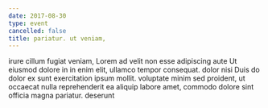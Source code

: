 ```yaml
---
date: 2017-08-30
type: event
cancelled: false
title: pariatur. ut veniam,
---
```

irure cillum fugiat veniam, Lorem ad velit non esse adipiscing aute Ut eiusmod dolore in in enim elit, ullamco tempor consequat. dolor nisi Duis do dolor ex sunt exercitation ipsum mollit. voluptate minim sed proident, ut occaecat nulla reprehenderit ea aliquip labore amet, commodo dolore sint officia magna pariatur. deserunt